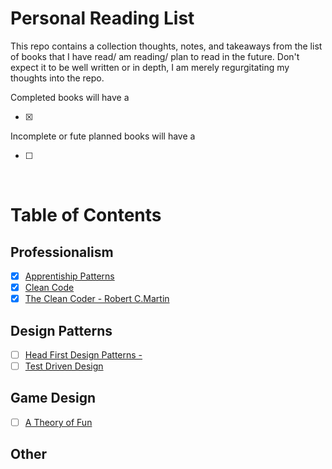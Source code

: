 # Personal Reading List

This repo contains a collection thoughts, notes, and takeaways from the list of books that I have read/ am reading/ plan to read in the future.
Don't expect it to be well written or in depth, I am merely regurgitating my thoughts into the repo.

Completed books will have a 

- [x]

Incomplete or fute planned books will have a 

- [ ]

<br>

# Table of Contents

## Professionalism 

- [x] [Apprentiship Patterns](books/ApprentishipPatterns.md)
- [x] [Clean Code](books/CleanCode.md)
 - [x] [The Clean Coder - Robert C.Martin](books/TheCleanCoder.md)

## Design Patterns

- [ ] [Head First Design Patterns - ](books/HeadFirstDesignPatterns.md)
- [ ] [Test Driven Design](books/TestDrivenDesign.md)

## Game Design

- [ ] [A Theory of Fun](books/ATheoryofFun.md)

## Other